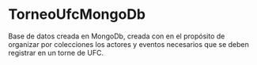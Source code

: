 # TorneoUfcMongoDb
Base de datos creada en MongoDb, creada con en el propósito de organizar por colecciones los actores y eventos necesarios que se deben registrar en un torne de UFC.
